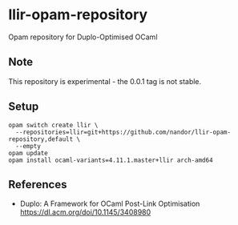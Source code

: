 # llir-opam-repository

Opam repository for Duplo-Optimised OCaml

## Note

This repository is experimental - the 0.0.1 tag is not stable.

## Setup

```
opam switch create llir \
  --repositories=llir=git+https://github.com/nandor/llir-opam-repository,default \
  --empty
opam update
opam install ocaml-variants=4.11.1.master+llir arch-amd64
```

## References

* Duplo: A Framework for OCaml Post-Link Optimisation https://dl.acm.org/doi/10.1145/3408980
